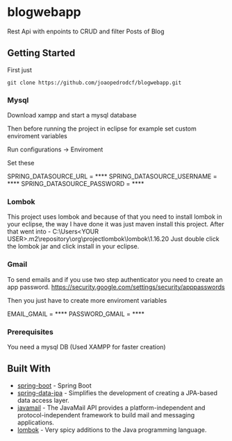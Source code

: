 # blogwebapp
Rest Api with enpoints to CRUD and filter Posts of Blog

## Getting Started

First just

```
git clone https://github.com/joaopedrodcf/blogwebapp.git
```

### Mysql
Download xampp and start a mysql database

Then before running the project in eclipse for example set custom enviroment variables

Run configurations -> Enviroment

Set these

SPRING_DATASOURCE_URL = ****
SPRING_DATASOURCE_USERNAME = ****
SPRING_DATASOURCE_PASSWORD = ****


### Lombok
This project uses lombok and because of that you need to install lombok in your eclipse, the way I have done it was just maven install this project.
After that went into - C:\Users\<YOUR USER>\.m2\repository\org\projectlombok\lombok\1.16.20
Just double click the lombok jar and click install in your eclipse.

### Gmail
To send emails and if you use two step authenticator you need to create an app password.
https://security.google.com/settings/security/apppasswords

Then you just have to create more enviroment variables

EMAIL_GMAIL = ****
PASSWORD_GMAIL = ****

### Prerequisites

You need a mysql DB (Used XAMPP for faster creation)

## Built With

* [spring-boot](https://github.com/spring-projects/spring-boot) - Spring Boot
* [spring-data-jpa](https://github.com/spring-projects/spring-data-jpa) - Simplifies the development of creating a JPA-based data access layer.
* [javamail](https://javaee.github.io/javamail/) - The JavaMail API provides a platform-independent and protocol-independent framework to build mail and messaging applications.
* [lombok](https://github.com/rzwitserloot/lombok) - Very spicy additions to the Java programming language.